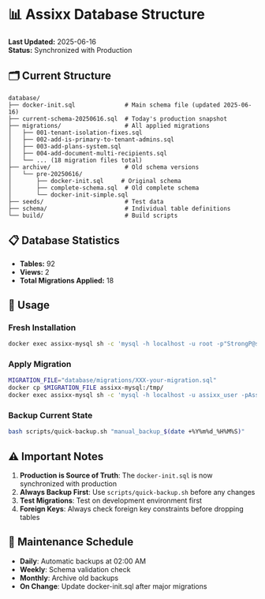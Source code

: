 # 📊 Assixx Database Structure
**Last Updated:** 2025-06-16  
**Status:** Synchronized with Production

## 🗂️ Current Structure

```
database/
├── docker-init.sql              # Main schema file (updated 2025-06-16)
├── current-schema-20250616.sql  # Today's production snapshot
├── migrations/                  # All applied migrations
│   ├── 001-tenant-isolation-fixes.sql
│   ├── 002-add-is-primary-to-tenant-admins.sql
│   ├── 003-add-plans-system.sql
│   ├── 004-add-document-multi-recipients.sql
│   └── ... (18 migration files total)
├── archive/                     # Old schema versions
│   └── pre-20250616/           
│       ├── docker-init.sql     # Original schema
│       ├── complete-schema.sql  # Old complete schema
│       └── docker-init-simple.sql
├── seeds/                       # Test data
├── schema/                      # Individual table definitions
└── build/                       # Build scripts
```

## 📋 Database Statistics

- **Tables:** 92
- **Views:** 2
- **Total Migrations Applied:** 18

## 🚀 Usage

### Fresh Installation
```bash
docker exec assixx-mysql sh -c 'mysql -h localhost -u root -p"StrongP@ssw0rd!123" < /docker-entrypoint-initdb.d/01-schema.sql'
```

### Apply Migration
```bash
MIGRATION_FILE="database/migrations/XXX-your-migration.sql"
docker cp $MIGRATION_FILE assixx-mysql:/tmp/
docker exec assixx-mysql sh -c 'mysql -h localhost -u assixx_user -pAssixxP@ss2025! assixx < /tmp/'$(basename $MIGRATION_FILE)
```

### Backup Current State
```bash
bash scripts/quick-backup.sh "manual_backup_$(date +%Y%m%d_%H%M%S)"
```

## ⚠️ Important Notes

1. **Production is Source of Truth**: The `docker-init.sql` is now synchronized with production
2. **Always Backup First**: Use `scripts/quick-backup.sh` before any changes
3. **Test Migrations**: Test on development environment first
4. **Foreign Keys**: Always check foreign key constraints before dropping tables

## 🔄 Maintenance Schedule

- **Daily**: Automatic backups at 02:00 AM
- **Weekly**: Schema validation check
- **Monthly**: Archive old backups
- **On Change**: Update docker-init.sql after major migrations